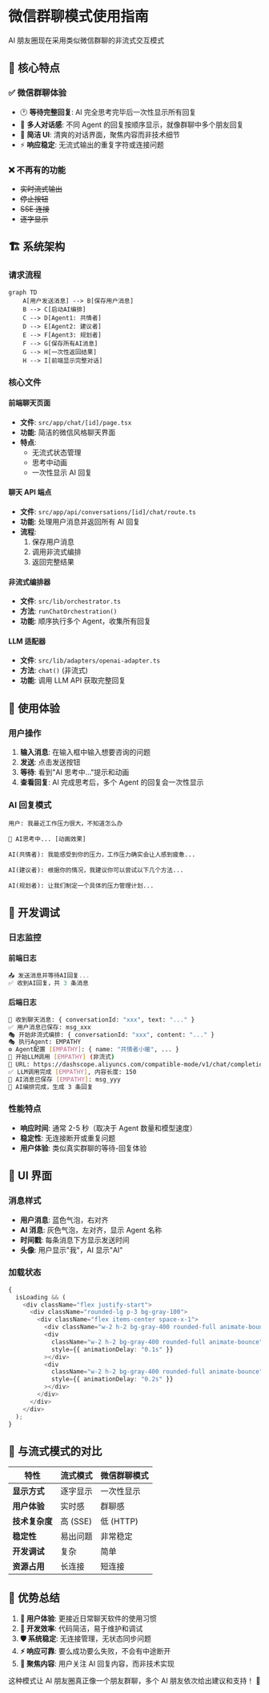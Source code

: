 # 微信群聊模式使用指南

AI 朋友圈现在采用类似微信群聊的非流式交互模式

## 🎯 核心特点

### ✅ **微信群聊体验**

- 🕐 **等待完整回复**: AI 完全思考完毕后一次性显示所有回复
- 💬 **多人对话感**: 不同 Agent 的回复按顺序显示，就像群聊中多个朋友回复
- 🎨 **简洁 UI**: 清爽的对话界面，聚焦内容而非技术细节
- ⚡ **响应稳定**: 无流式输出的重复字符或连接问题

### ❌ **不再有的功能**

- ~~实时流式输出~~
- ~~停止按钮~~
- ~~SSE 连接~~
- ~~逐字显示~~

## 🏗️ 系统架构

### 请求流程

```mermaid
graph TD
    A[用户发送消息] --> B[保存用户消息]
    B --> C[启动AI编排]
    C --> D[Agent1: 共情者]
    D --> E[Agent2: 建议者]
    E --> F[Agent3: 规划者]
    F --> G[保存所有AI消息]
    G --> H[一次性返回结果]
    H --> I[前端显示完整对话]
```

### 核心文件

#### **前端聊天页面**

- **文件**: `src/app/chat/[id]/page.tsx`
- **功能**: 简洁的微信风格聊天界面
- **特点**:
  - 无流式状态管理
  - 思考中动画
  - 一次性显示 AI 回复

#### **聊天 API 端点**

- **文件**: `src/app/api/conversations/[id]/chat/route.ts`
- **功能**: 处理用户消息并返回所有 AI 回复
- **流程**:
  1. 保存用户消息
  2. 调用非流式编排
  3. 返回完整结果

#### **非流式编排器**

- **文件**: `src/lib/orchestrator.ts`
- **方法**: `runChatOrchestration()`
- **功能**: 顺序执行多个 Agent，收集所有回复

#### **LLM 适配器**

- **文件**: `src/lib/adapters/openai-adapter.ts`
- **方法**: `chat()` (非流式)
- **功能**: 调用 LLM API 获取完整回复

## 💬 使用体验

### 用户操作

1. **输入消息**: 在输入框中输入想要咨询的问题
2. **发送**: 点击发送按钮
3. **等待**: 看到"AI 思考中..."提示和动画
4. **查看回复**: AI 完成思考后，多个 Agent 的回复会一次性显示

### AI 回复模式

```
用户: 我最近工作压力很大，不知道怎么办

💭 AI思考中... [动画效果]

AI(共情者): 我能感受到你的压力，工作压力确实会让人感到疲惫...

AI(建议者): 根据你的情况，我建议你可以尝试以下几个方法...

AI(规划者): 让我们制定一个具体的压力管理计划...
```

## 🔧 开发调试

### 日志监控

#### 前端日志

```javascript
📤 发送消息并等待AI回复...
✅ 收到AI回复，共 3 条消息
```

#### 后端日志

```bash
💬 收到聊天消息: { conversationId: "xxx", text: "..." }
✅ 用户消息已保存: msg_xxx
🎭 开始非流式编排: { conversationId: "xxx", content: "..." }
🎭 执行Agent: EMPATHY
⚙️ Agent配置 [EMPATHY]: { name: "共情者小暖", ... }
🚀 开始LLM调用 [EMPATHY] (非流式)
📍 URL: https://dashscope.aliyuncs.com/compatible-mode/v1/chat/completions
✅ LLM调用完成 [EMPATHY], 内容长度: 150
💾 AI消息已保存 [EMPATHY]: msg_yyy
🤖 AI编排完成，生成 3 条回复
```

### 性能特点

- **响应时间**: 通常 2-5 秒（取决于 Agent 数量和模型速度）
- **稳定性**: 无连接断开或重复问题
- **用户体验**: 类似真实群聊的等待-回复体验

## 🎨 UI 界面

### 消息样式

- **用户消息**: 蓝色气泡，右对齐
- **AI 消息**: 灰色气泡，左对齐，显示 Agent 名称
- **时间戳**: 每条消息下方显示发送时间
- **头像**: 用户显示"我"，AI 显示"AI"

### 加载状态

```typescript
{
  isLoading && (
    <div className="flex justify-start">
      <div className="rounded-lg p-3 bg-gray-100">
        <div className="flex items-center space-x-1">
          <div className="w-2 h-2 bg-gray-400 rounded-full animate-bounce"></div>
          <div
            className="w-2 h-2 bg-gray-400 rounded-full animate-bounce"
            style={{ animationDelay: "0.1s" }}
          ></div>
          <div
            className="w-2 h-2 bg-gray-400 rounded-full animate-bounce"
            style={{ animationDelay: "0.2s" }}
          ></div>
        </div>
      </div>
    </div>
  );
}
```

## 🔄 与流式模式的对比

| 特性           | 流式模式 | 微信群聊模式 |
| -------------- | -------- | ------------ |
| **显示方式**   | 逐字显示 | 一次性显示   |
| **用户体验**   | 实时感   | 群聊感       |
| **技术复杂度** | 高 (SSE) | 低 (HTTP)    |
| **稳定性**     | 易出问题 | 非常稳定     |
| **开发调试**   | 复杂     | 简单         |
| **资源占用**   | 长连接   | 短连接       |

## 🚀 优势总结

1. **📱 用户体验**: 更接近日常聊天软件的使用习惯
2. **🔧 开发效率**: 代码简洁，易于维护和调试
3. **🛡️ 系统稳定**: 无连接管理，无状态同步问题
4. **⚡ 响应可靠**: 要么成功要么失败，不会有中途断开
5. **🎯 聚焦内容**: 用户关注 AI 回复内容，而非技术实现

这种模式让 AI 朋友圈真正像一个朋友群聊，多个 AI 朋友依次给出建议和支持！ 🤝
